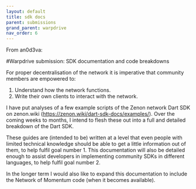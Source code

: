 ```yaml
---
layout: default
title: sdk docs
parent: submissions
grand_parent: warpdrive
nav_order: 6
---
```


From an0d3va:

#Warpdrive submission: SDK documentation and code breakdowns

For proper decentralisation of the network it is imperative that community members are empowered to:
1. Understand how the network functions.
2. Write their own clients to interact with the network.

I have put analyses of a few example scripts of the Zenon network Dart SDK on zenon.wiki (https://zenon.wiki/dart-sdk-docs/examples/). Over the coming weeks to months, I intend to flesh these out into a full and detailed breakdown of the Dart SDK.

These guides are (intended to be) written at a level that even people with limited technical knowledge should be able to get a little information out of them, to help fulfil goal number 1. This documentation will also be detailed enough to assist developers in implementing community SDKs in different languages, to help fulfil goal number 2.

In the longer term I would also like to expand this documentation to include the Network of Momentum code (when it becomes available).

